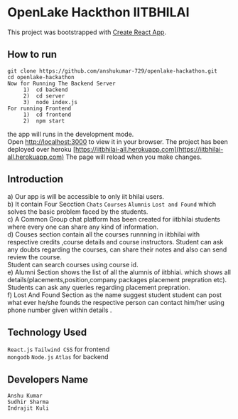 # OpenLake Hackthon IITBHILAI


This project was bootstrapped with [Create React App](https://github.com/facebook/create-react-app).

## How to run 
```
git clone https://github.com/anshukumar-729/openlake-hackathon.git
cd openlake-hackathon  
Now for Running The Backend Server 
     1)  cd backend
     2)  cd server 
     3)  node index.js 
For running Frontend 
     1)  cd frontend 
     2)  npm start
```

 the app will runs in the development mode.\
Open [http://localhost:3000](http://localhost:3000) to view it in your browser.
The project has been deployed over heroku [https://iitbhilai-all.herokuapp.com](https://iitbhilai-all.herokuapp.com)
The page will reload when you make changes. 

## Introduction 
a) Our app is  will be accessible to only iit bhilai users.  
b) It contain Four Secction  `Chats` `Courses` `Alumnis` `Lost and Found` which solves the basic problem faced by the students.  
c) A Common Group chat platform has been created for iitbhilai students where every one can share any kind of information.  
d) Couses section contain all the courses runnning in iitbhilai with respective credits ,course details and course instructors. Student can ask any doubts regarding      the courses, can share their notes and also can send review the course.   
Student can search courses using course id.  
e) Alumni Section shows the list of all the alumnis of iitbhiai. which shows all details(placements,position,company packages placement prepration etc). Students can ask any queries regarding placement prepration.  
f) Lost And Found Section as the name suggest student student can post what ever he/she founds the respective person can contact him/her using phone number given within details  .

## Technology Used
`React.js` `Tailwind CSS` for frontend  
`mongodb` `Node.js`  `Atlas`   for backend  
 
  
 ## Developers Name 
 ```
 Anshu Kumar 
 Sudhir Sharma
 Indrajit Kuli
 ```


